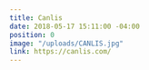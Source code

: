 ```yaml
---
title: Canlis
date: 2018-05-17 15:11:00 -04:00
position: 0
image: "/uploads/CANLIS.jpg"
link: https://canlis.com/
---
```


